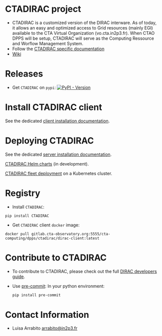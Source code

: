 # CTADIRAC project

* CTADIRAC is a customized version of the DIRAC interware. As of today, it allows an easy and optimized access to Grid resources (mainly EGI) available to the CTA Virtual Organization (vo.cta.in2p3.fr). When CTAO DPPS will be setup, CTADIRAC will serve as the Computing Ressource and Worflow Management System.
* Follow the [CTADIRAC specific documentation](https://redmine.cta-observatory.org/projects/cta_dirac/wiki/CTA-DIRAC_Users_Guide)
* [Wiki](https://gitlab.cta-observatory.org/cta-computing/dpps/CTADIRAC/-/wikis/)

# Releases

* Get `CTADIRAC` on `pypi`: [![PyPI - Version](https://badge.fury.io/py/CTADIRAC.svg)](https://pypi.org/project/CTADIRAC/)

# Install CTADIRAC client

See the dedicated [client installation documentation](docs/install_client.md).

# Deploying CTADIRAC

See the dedicated [server installation documentation](docs/install_CTADIRAC.md).

[CTADIRAC Helm charts](https://gitlab.cta-observatory.org/cta-computing/dpps/workload/CTADIRAC-charts) (in development).

[CTADIRAC fleet deployment](https://gitlab.cta-observatory.org/cta-computing/dpps/workload/ctadirac-deployment) on a Kubernetes cluster.

# Registry

* Install `CTADIRAC`:

```
pip install CTADIRAC
```

* Get `CTADIRAC` client `docker` image:

```
docker pull gitlab.cta-observatory.org:5555/cta-computing/dpps/ctadirac/dirac-client:latest
```

# Contribute to CTADIRAC

* To contribute to CTADIRAC, please check out the full [DIRAC developers guide](http://dirac.readthedocs.io/en/integration/DeveloperGuide/index.html).

* Use [pre-commit](https://pre-commit.com/):
    In your python environment:
    ```bash
    pip install pre-commit
    ```

# Contact Information
* Luisa Arrabito <arrabito@in2p3.fr>

